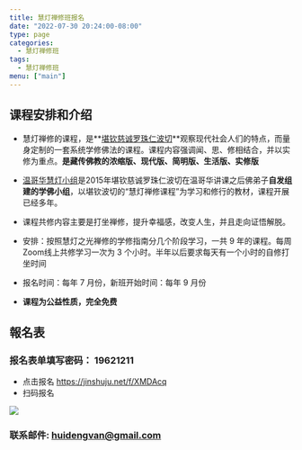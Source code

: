 ```yaml
---
title: 慧灯禅修班报名
date: "2022-07-30 20:24:00-08:00"
type: page
categories:
  - 慧灯禅修班
tags:
  - 慧灯禅修班
menu: ["main"]
---
```


## 课程安排和介绍

- 慧灯禅修的课程，是**[堪钦慈诚罗珠仁波切](http://weibo.com/cichengluozhu?from=myfollow_all)**观察现代社会人们的特点，而量身定制的一套系统学修佛法的课程。课程内容强调闻、思、修相结合，并以实修为重点。**是藏传佛教的浓缩版、现代版、简明版、生活版、实修版**

- [温哥华慧灯小组](https://www.huidengvan.com)是2015年堪钦慈诚罗珠仁波切在温哥华讲课之后佛弟子**自发组建的学佛小组**，以堪钦波切的“慧灯禅修课程”为学习和修行的教材，课程开展已经多年。

- 课程共修内容主要是打坐禅修，提升幸福感，改变人生，并且走向证悟解脱。

- 安排：按照慧灯之光禅修的学修指南分几个阶段学习，一共 9 年的课程。每周Zoom线上共修学习一次为 3 个小时。半年以后要求每天有一个小时的自修打坐时间

- 报名时间：每年 7 月份，新班开始时间：每年 9 月份

- **课程为公益性质，完全免费**

## 報名表

### 报名表单填写密码： **19621211**

- 点击报名 <https://jinshuju.net/f/XMDAcq>
- 扫码报名 

![](https://s3.ap-northeast-1.wasabisys.com/hdcx/hdv/f/up/2021溫hd禪修班報名表_512.png)

### 联系邮件: huidengvan@gmail.com
